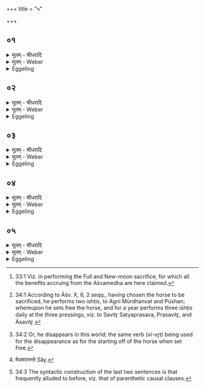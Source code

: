 +++
title = "५"

+++


## ०१
<details><summary>मूलम् - श्रीधरादि</summary>

अ᳘पि ह वा᳘ ऽएत᳘र्हि॥  
देवे᳘भ्यो ऽश्वमेधमा᳘लभंते त᳘दाहुः प्रा᳘कृतो ऽश्वमेध ऽइती᳘तर ऽइ᳘न्नूनᳫँ᳭ स तद्वा᳘ ऽएष᳘ ऽए᳘वाश्वमेधो य᳘च्चंद्र᳘माः॥
</details>

<details><summary>मूलम् - Weber</summary>

अ᳘पि ह वा᳘ एत᳘र्हि॥  
देवे᳘भ्योऽश्वमेधमा᳘लभन्ते त᳘दाहुः प्रा᳘कृतोऽश्वमेध इती᳘तर इ᳘न्नूनᳫं स तद्वा᳘ एष᳘ एॗवाश्वमेधो य᳘च्चन्द्र᳘माः॥
</details>

<details><summary>Eggeling</summary>

1. And, verily, even on this occasion [^egg_147], they slaughter the sacrificial horse (Aśvamedha) as a sacrifice to the gods: of this (New and Full-moon sacrifice) they say, 'It is the original (normal) Aśvamedha;' and that (real Aśvamedha), indeed, is just the other (modified one); for, indeed, the Aśvamedha is the same as the moon.

[^egg_147]: 33:1 Viz. in performing the Full and New-moon sacrifice, for which all the benefits accruing from the Aśvamedha are here claimed.
</details>

## ०२
<details><summary>मूलम् - श्रीधरादि</summary>

(स्त᳘) त᳘दाहुः॥  
पदे᳘ पदे᳘ ऽश्वस्य मे᳘ध्यस्या᳘हुतिं जुह्वती᳘ति स य᳘त्सायं᳘प्रातरग्निहोत्रं᳘ जुहो᳘ति द्वे᳘ सायमा᳘हुती जुहो᳘ति द्वे᳘ प्रातस्ताश्च᳘तस्र ऽआ᳘हुतयश्च᳘तुष्पाद्वा ऽअ᳘श्वस्त᳘दस्य पदे᳘ पद ऽएवा᳘हुतिर्हुता᳘ भवति॥
</details>

<details><summary>मूलम् - Weber</summary>

त᳘दाहुः॥  
पदे᳘-पदे᳘ऽश्वश्य मे᳘ध्यस्या᳘हुतिं जुह्वती᳘ति स य᳘त्साय᳘म्प्रातरग्निहोत्रं᳘ जुहो᳘ति द्वे᳘ सायमा᳘हुती जुहो᳘ति द्वे᳘ प्रातस्ताश्च᳘तस्र आ᳘हुत्यश्च᳘तुष्पाद्वा अ᳘श्वस्त᳘दस्य पदे᳘-पद एवा᳘हुतिर्हुता᳘ भवति॥
</details>

<details><summary>Eggeling</summary>

2. As to this, they say, 'For each foot of the sacrificial horse they offer an oblation;'--when he performs the Agnihotra in the evening and morning, he offers two oblations in the evening, and two in the morning--that makes four oblations: thus--the horse being four-footed--an oblation is offered for each of its feet.
</details>

## ०३
<details><summary>मूलम् - श्रीधरादि</summary>

त᳘दाहुः॥  
(र्व्वि᳘) व्वि᳘वृत्ते᳘ ऽश्वस्ये᳘ष्टिन्नि᳘र्व्वपंतीत्येष[[!!]] वै सो᳘मो रा᳘जा देवा᳘नाम᳘न्नं य᳘च्चन्द्र᳘माः स य᳘त्रैष᳘ ऽएताᳫँ᳭ रा᳘त्रिन्न᳘ पुर᳘स्तान्न᳘ पश्चा᳘द्ददृशे त᳘दिमं᳘ लोकमा᳘गच्छति᳘ सो ऽस्मिं᳘ल्लोके व्वि᳘वर्तते॥
</details>

<details><summary>मूलम् - Weber</summary>

त᳘दाहुः॥  
वि᳘वृत्ते᳘ऽश्वस्येष्टिं नि᳘र्वपती᳘त्येष वै सो᳘मो रा᳘जा देवा᳘नाम᳘न्नं य᳘च्चन्द्र᳘माः स य᳘त्रैष᳘ एतां रा᳘त्रिं न᳘ पुर᳘स्तान्न᳘ पश्चाद्ददृशे त᳘दिमं᳘ लोकमा᳘गछतिॗ सोऽस्मिं᳘लोके वि᳘वर्तते॥
</details>

<details><summary>Eggeling</summary>

3. As to this, they say, 'On the starting off of the horse he performs an offering [^egg_148]; for the moon, doubtless, is the same as King Soma, the food of the gods: when, during that night (of new moon), he does not appear either in the east or in the west, then he comes to this world, and starts for this world [^egg_149].

[^egg_148]: 34:1 According to Āśv. X, 6, 2 seqq., having chosen the horse to be sacrificed, he performs two ishṭis, to Agni Mūrdhanvat and Pūshan; whereupon he sets free the horse, and for a year performs three ishṭis daily at the three pressings, viz. to Savitr̥ Satyaprasava, Prasavitr̥, and Āsavitr̥.

[^egg_149]: 34:2 Or, he disappears in this world; the same verb (vi-vr̥t) being used for the disappearance as for the starting off of the horse when set free.
</details>

## ०४
<details><summary>मूलम् - श्रीधरादि</summary>

स य᳘दामावास्ये᳘न य᳘जते॥  
व्वि᳘वृत्त ऽए᳘वास्यैतदि᳘ष्टिन्नि᳘र्व्वपत्य᳘थ य᳘त्पौर्णमासे᳘न य᳘जते ऽश्वमेध᳘मे᳘वैतदा᳘लभते त᳘माल᳘भ्य देवे᳘भ्यः प्र᳘यच्छति संवत्सरे वा ऽइ᳘तरमश्वमेधमा᳘लभन्त ऽएष वै मा᳘सः परिप्ल᳘वमानः संवत्सरं᳘ करोति त᳘दस्य संवत्सरे᳘ संवत्सर ऽए᳘वाश्वमेध ऽआ᳘लब्धो भवति॥
</details>

<details><summary>मूलम् - Weber</summary>

स य᳘दामावास्ये᳘न य᳘जते॥  
वि᳘वृत्त एॗवास्यैतदि᳘ष्टिं नि᳘र्वपत्य᳘थ य᳘त्पौर्णमासे᳘न य᳘जतेऽश्वमेध᳘मेॗवैतदा᳘लभते त᳘माल᳘भ्य देवे᳘भ्यः प्र᳘यछति संवत्सरे वा इ᳘तरमश्वमेधमा᳘लभन्त [^wbr_1] एष वै मा᳘सः परिप्ल᳘वमानः संवत्सरं᳘ करोति त᳘दस्य संवत्सरे᳘ संवत्सर एॗवाश्वमेध आ᳘लब्धो भवति॥  

[^wbr_1]: मेधमारभन्ते Sây.
</details>

<details><summary>Eggeling</summary>

4. Now, when he performs the New-moon sacrifice, he thereby performs the (same) offering (as) on the starting of that (horse), and when he performs the Full-moon sacrifice he slaughters the sacrificial horse itself, and, having slaughtered it, he presents it to the gods. The other (real) horse-sacrifice they indeed perform (only) a year after (the starting offering), but this month (of the Full and New-moon sacrifice), revolving, makes up a year [^egg_150]: thus the sacrificial horse comes to be slaughtered for him year after year.

[^egg_150]: 34:3 The syntactic construction of the last two sentences is that frequently alluded to before, viz. that of parenthetic causal clauses.
</details>

## ०५
<details><summary>मूलम् - श्रीधरादि</summary>

तं वा᳘ ऽएत᳘म्॥  
(म्मा) मासि᳘ मास्ये᳘वाश्वमेधमा᳘लभन्ते स यो᳘ हैवं᳘ व्विद्वा᳘नग्निहोत्रं᳘ च जुहो᳘ति दर्शपूर्णमासा᳘भ्यां च य᳘जते मासि᳘ मासि᳘ है᳘वास्याश्वमेधे᳘नेष्टं᳘ भवत्येत᳘दु हास्याग्निहोत्रं᳘ च दर्शपूर्णमासौ᳘ चाश्वमेध᳘मभिसं᳘पद्येते॥
</details>
<details><summary>मूलम् - Weber</summary>

तं वा᳘ एत᳘म्॥  
मासि᳘-मास्येॗवाश्वमेधमा᳘लभन्ते स यो᳘ हैवं᳘ विद्वा᳘नग्निहोत्रं᳘ च जुहो᳘ति दर्शपूर्णमासा᳘भ्यां च य᳘जते मासि᳘-मासि हैॗवास्याश्वमेधे᳘नेष्ट᳘म् भवत्येत᳘दु हास्याग्निहोत्रं᳘ च दर्शपूर्णमासौ᳘ चाश्वमेध᳘मभिस᳘म्पद्येते॥
</details>
<details><summary>Eggeling</summary>

5. Verily, then, for him who, knowing this, offers both the Agnihotra and the Full and New-moon sacrifices, they slaughter the sacrificial horse month by month; and month by month the Aśvamedha is offered for him, and his Agnihotra and Full and New-moon sacrifices come to pass into the Aśvamedha.
</details>


